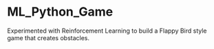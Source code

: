 # ML_Python_Game
Experimented with Reinforcement Learning to build a Flappy Bird style game that creates obstacles.
